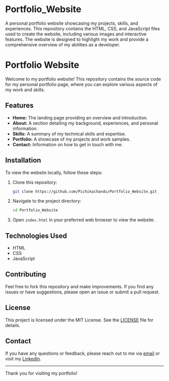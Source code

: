 # Portfolio_Website
A personal portfolio website showcasing my projects, skills, and experiences. This repository contains the HTML, CSS, and JavaScript files used to create the website, including various images and interactive features. The website is designed to highlight my work and provide a comprehensive overview of my abilities as a developer.
# Portfolio Website

Welcome to my portfolio website! This repository contains the source code for my personal portfolio page, where you can explore various aspects of my work and skills.

## Features

- **Home:** The landing page providing an overview and introduction.
- **About:** A section detailing my background, experiences, and personal information.
- **Skills:** A summary of my technical skills and expertise.
- **Portfolio:** A showcase of my projects and work samples.
- **Contact:** Information on how to get in touch with me.

## Installation

To view the website locally, follow these steps:

1. Clone this repository:
   ```bash
   git clone https://github.com/Pichikachandu/Portfolio_Website.git
   ```

2. Navigate to the project directory:
   ```bash
   cd Portfolio_Website
   ```

3. Open `index.html` in your preferred web browser to view the website.

## Technologies Used

- HTML
- CSS
- JavaScript

## Contributing

Feel free to fork this repository and make improvements. If you find any issues or have suggestions, please open an issue or submit a pull request.

## License

This project is licensed under the MIT License. See the [LICENSE](LICENSE) file for details.

## Contact

If you have any questions or feedback, please reach out to me via [email](chandupichika0@gmail.com) or visit my [LinkedIn]((https://www.linkedin.com/in/Pichika-chandu/)).

---

Thank you for visiting my portfolio!

```
